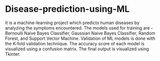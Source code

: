 # Disease-prediction-using-ML
It is a machine-learning project which predicts human diseases by analyzing the symptoms encountered.
The models used for training are - Bernoulli Naive Bayes Classifier, Gaussian Naive Bayes Classifier, Random Forest, and Support Vector Machine.
Validation of ML models is done with the K-fold validation technique.
The accuracy score of each model is visualized using a confusion matrix.
The final output is visualized using Tkinter.
